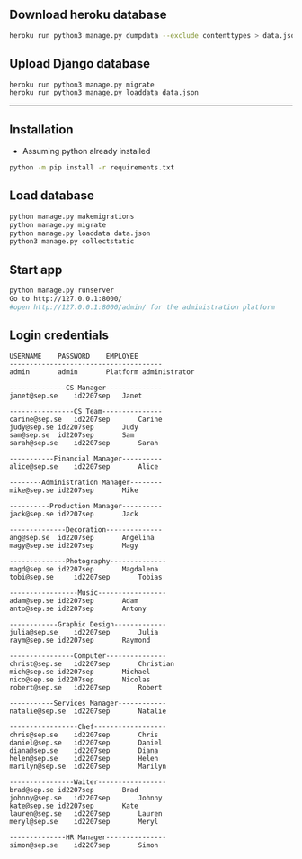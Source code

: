 ## Download heroku database
```bash
heroku run python3 manage.py dumpdata --exclude contenttypes > data.json
```
## Upload Django database
```bash
heroku run python3 manage.py migrate
heroku run python3 manage.py loaddata data.json
```
-------------------------------------------------------------------------------	
## Installation
* Assuming python already installed
```bash
python -m pip install -r requirements.txt
```
## Load database
```bash
python manage.py makemigrations
python manage.py migrate
python manage.py loaddata data.json
python3 manage.py collectstatic
```
## Start app
```bash
python manage.py runserver
Go to http://127.0.0.1:8000/
#open http://127.0.0.1:8000/admin/ for the administration platform
```
## Login credentials
	USERNAME	PASSWORD	EMPLOYEE
	--------------------------------------
	admin 		admin 		Platform administrator

	--------------CS Manager--------------
	janet@sep.se 	id2207sep	Janet

	----------------CS Team---------------
	carine@sep.se	id2207sep   	Carine
	judy@sep.se	id2207sep   	Judy
	sam@sep.se 	id2207sep   	Sam
	sarah@sep.se	id2207sep   	Sarah

	-----------Financial Manager----------
	alice@sep.se	id2207sep   	Alice

	--------Administration Manager--------
	mike@sep.se	id2207sep   	Mike

	----------Production Manager----------
	jack@sep.se	id2207sep   	Jack

	--------------Decoration--------------
	ang@sep.se	id2207sep   	Angelina
	magy@sep.se	id2207sep   	Magy

	--------------Photography--------------
	magd@sep.se	id2207sep   	Magdalena
	tobi@sep.se    	id2207sep   	Tobias

	-----------------Music-----------------
	adam@sep.se	id2207sep   	Adam
	anto@sep.se	id2207sep   	Antony

	------------Graphic Design-------------
	julia@sep.se	id2207sep   	Julia
	raym@sep.se	id2207sep   	Raymond

	----------------Computer---------------
	christ@sep.se	id2207sep   	Christian
	mich@sep.se	id2207sep   	Michael
	nico@sep.se	id2207sep   	Nicolas
	robert@sep.se	id2207sep   	Robert
			
	-----------Services Manager------------
	natalie@sep.se	id2207sep   	Natalie

	-----------------Chef------------------
	chris@sep.se	id2207sep   	Chris
	daniel@sep.se	id2207sep   	Daniel
	diana@sep.se	id2207sep   	Diana
	helen@sep.se	id2207sep   	Helen
	marilyn@sep.se	id2207sep   	Marilyn

	----------------Waiter-----------------
	brad@sep.se	id2207sep   	Brad
	johnny@sep.se	id2207sep   	Johnny
	kate@sep.se	id2207sep   	Kate
	lauren@sep.se	id2207sep   	Lauren
	meryl@sep.se	id2207sep   	Meryl

	--------------HR Manager---------------
	simon@sep.se	id2207sep   	Simon
	
